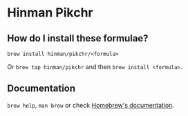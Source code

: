 # Hinman Pikchr

## How do I install these formulae?

`brew install hinman/pikchr/<formula>`

Or `brew tap hinman/pikchr` and then `brew install <formula>`.

## Documentation

`brew help`, `man brew` or check [Homebrew's documentation](https://docs.brew.sh).
